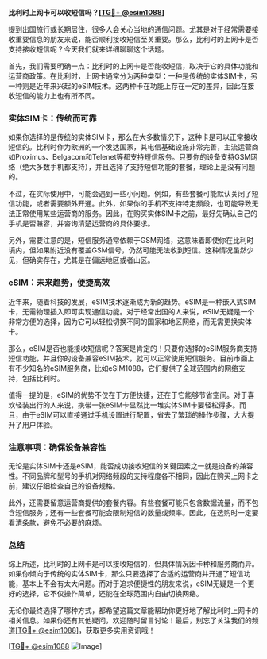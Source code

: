 **比利时上网卡可以收短信吗？[[TG💪+ @esim1088](https://t.me/s/esim1088)]**

提到出国旅行或长期居住，很多人会关心当地的通信问题。尤其是对于经常需要接收重要信息的朋友来说，能否顺利接收短信至关重要。那么，比利时的上网卡是否支持接收短信呢？今天我们就来详细聊聊这个话题。

首先，我们需要明确一点：比利时的上网卡是否能收短信，取决于它的具体功能和运营商政策。在比利时，上网卡通常分为两种类型：一种是传统的实体SIM卡，另一种则是近年来兴起的eSIM技术。这两种卡在功能上存在一定的差异，因此在接收短信的能力上也有所不同。

### 实体SIM卡：传统而可靠

如果你选择的是传统的实体SIM卡，那么在大多数情况下，这种卡是可以正常接收短信的。比利时作为欧洲的一个发达国家，其电信基础设施非常完善，主流运营商如Proximus、Belgacom和Telenet等都支持短信服务。只要你的设备支持GSM网络（绝大多数手机都支持），并且选择了支持短信功能的套餐，理论上是没有问题的。

不过，在实际使用中，可能会遇到一些小问题。例如，有些套餐可能默认关闭了短信功能，或者需要额外开通。此外，如果你的手机不支持特定频段，也可能导致无法正常使用某些运营商的服务。因此，在购买实体SIM卡之前，最好先确认自己的手机是否兼容，并咨询清楚运营商的具体要求。

另外，需要注意的是，短信服务通常依赖于GSM网络，这意味着即使你在比利时境内，但如果附近没有覆盖GSM信号，仍然可能无法收到短信。这种情况虽然少见，但确实存在，尤其是在偏远地区或者山区。

### eSIM：未来趋势，便捷高效

近年来，随着科技的发展，eSIM技术逐渐成为新的趋势。eSIM是一种嵌入式SIM卡，无需物理插入即可实现通信功能。对于经常出国的人来说，eSIM无疑是一个非常方便的选择，因为它可以轻松切换不同的国家和地区网络，而无需更换实体卡。

那么，eSIM是否也能接收短信呢？答案是肯定的！只要你选择的eSIM服务商支持短信功能，并且你的设备兼容eSIM技术，就可以正常使用短信服务。目前市面上有不少知名的eSIM服务商，比如eSIM1088，它们提供了全球范围内的网络支持，包括比利时。

值得一提的是，eSIM的优势不仅在于方便快捷，还在于它能够节省空间。对于喜欢轻装出行的人来说，携带一张eSIM卡显然比一堆实体SIM卡要轻松得多。而且，由于eSIM可以直接通过手机设置进行配置，省去了繁琐的操作步骤，大大提升了用户体验。

### 注意事项：确保设备兼容性

无论是实体SIM卡还是eSIM，能否成功接收短信的关键因素之一就是设备的兼容性。不同品牌和型号的手机对网络频段的支持程度各不相同，因此在购买上网卡之前，建议仔细检查自己的设备规格。

此外，还需要留意运营商提供的套餐内容。有些套餐可能只包含数据流量，而不包含短信服务；还有一些套餐可能会限制短信的数量或频率。因此，在选购时一定要看清条款，避免不必要的麻烦。

### 总结

综上所述，比利时的上网卡是可以接收短信的，但具体情况因卡种和服务商而异。如果你倾向于传统的实体SIM卡，那么只要选择了合适的运营商并开通了短信功能，基本上不会有太大问题。而对于追求便捷性的朋友来说，eSIM无疑是一个更好的选择，它不仅操作简单，还能在全球范围内自由切换网络。

无论你最终选择了哪种方式，都希望这篇文章能帮助你更好地了解比利时上网卡的相关信息。如果你还有其他疑问，欢迎随时留言讨论！最后，别忘了关注我们的频道[[TG💪+ @esim1088](https://t.me/s/esim1088)]，获取更多实用资讯哦！

[[TG💪+ @esim1088](https://t.me/s/esim1088) ![Image](https://i.postimg.cc/4NQfJmqS/Snipaste-2025-05-13-00-14-12.png)]